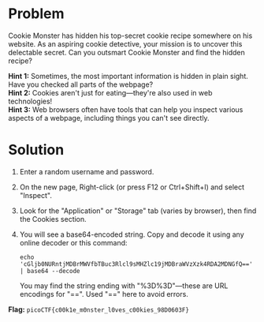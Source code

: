 # Problem

Cookie Monster has hidden his top-secret cookie recipe somewhere on his website. As an aspiring cookie detective, your mission is to uncover this delectable secret. Can you outsmart Cookie Monster and find the hidden recipe?

**Hint 1:** Sometimes, the most important information is hidden in plain sight. Have you checked all parts of the webpage?  
**Hint 2:** Cookies aren't just for eating—they're also used in web technologies!  
**Hint 3:** Web browsers often have tools that can help you inspect various aspects of a webpage, including things you can't see directly.

# Solution

1. Enter a random username and password.  
2. On the new page, Right-click (or press F12 or Ctrl+Shift+I) and select "Inspect".
3. Look for the "Application" or "Storage" tab (varies by browser), then find the Cookies section.
4. You will see a base64-encoded string. Copy and decode it using any online decoder or this command:

    ```
    echo 'cGljb0NURntjMDBrMWVfbTBuc3Rlcl9sMHZlc19jMDBraWVzXzk4RDA2MDNGfQ==' | base64 --decode
    ```
    You may find the string ending with "%3D%3D"—these are URL encodings for "==". Used "==" here to avoid errors.

**Flag:** `picoCTF{c00k1e_m0nster_l0ves_c00kies_98D0603F}`
